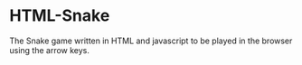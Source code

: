# HTML-Snake

The Snake game written in HTML and javascript to be played in the browser using the arrow keys.  
